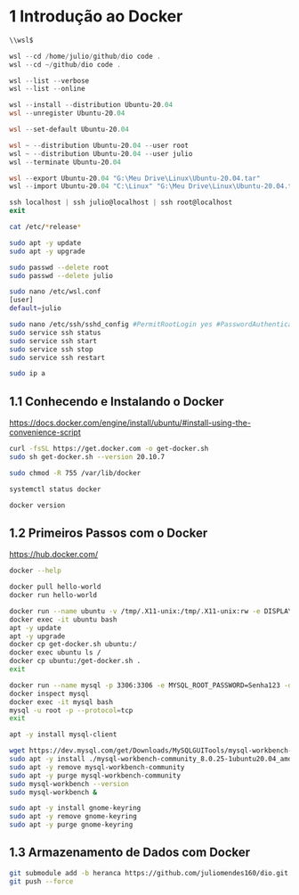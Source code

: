 # 1 Introdução ao Docker

```ps1 ~
\\wsl$

wsl --cd /home/julio/github/dio code .
wsl --cd ~/github/dio code .

wsl --list --verbose
wsl --list --online

wsl --install --distribution Ubuntu-20.04
wsl --unregister Ubuntu-20.04

wsl --set-default Ubuntu-20.04

wsl ~ --distribution Ubuntu-20.04 --user root
wsl ~ --distribution Ubuntu-20.04 --user julio
wsl --terminate Ubuntu-20.04

wsl --export Ubuntu-20.04 "G:\Meu Drive\Linux\Ubuntu-20.04.tar" 
wsl --import Ubuntu-20.04 "C:\Linux" "G:\Meu Drive\Linux\Ubuntu-20.04.tar"

ssh localhost | ssh julio@localhost | ssh root@localhost
exit
```

```bash wsl~# config
cat /etc/*release*

sudo apt -y update
sudo apt -y upgrade

sudo passwd --delete root
sudo passwd --delete julio

sudo nano /etc/wsl.conf
[user] 
default=julio

sudo nano /etc/ssh/sshd_config #PermitRootLogin yes #PasswordAuthentication yes #PermitEmptyPasswords yes
sudo service ssh status
sudo service ssh start
sudo service ssh stop
sudo service ssh restart

sudo ip a
```

## 1.1 Conhecendo e Instalando o Docker

https://docs.docker.com/engine/install/ubuntu/#install-using-the-convenience-script

```bash wsl~# docker
curl -fsSL https://get.docker.com -o get-docker.sh
sudo sh get-docker.sh --version 20.10.7

sudo chmod -R 755 /var/lib/docker

systemctl status docker

docker version
```

## 1.2 Primeiros Passos com o Docker

https://hub.docker.com/

```bash wsl~# docker
docker --help

docker pull hello-world
docker run hello-world

docker run --name ubuntu -v /tmp/.X11-unix:/tmp/.X11-unix:rw -e DISPLAY=$DISPLAY -dit ubuntu:20.04
docker exec -it ubuntu bash
apt -y update
apt -y upgrade
docker cp get-docker.sh ubuntu:/
docker exec ubuntu ls /
docker cp ubuntu:/get-docker.sh .
exit

docker run --name mysql -p 3306:3306 -e MYSQL_ROOT_PASSWORD=Senha123 -dit mysql:8.0.25
docker inspect mysql
docker exec -it mysql bash
mysql -u root -p --protocol=tcp
exit

apt -y install mysql-client
```

```bash wsl~# mysql
wget https://dev.mysql.com/get/Downloads/MySQLGUITools/mysql-workbench-community_8.0.25-1ubuntu20.04_amd64.deb
sudo apt -y install ./mysql-workbench-community_8.0.25-1ubuntu20.04_amd64.deb
sudo apt -y remove mysql-workbench-community
sudo apt -y purge mysql-workbench-community
sudo mysql-workbench --version
sudo mysql-workbench &

sudo apt -y install gnome-keyring
sudo apt -y remove gnome-keyring
sudo apt -y purge gnome-keyring
```

## 1.3 Armazenamento de Dados com Docker

```bash
git submodule add -b heranca https://github.com/juliomendes160/dio.git heranca
git push --force
```
